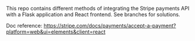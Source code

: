 This repo contains different methods of integrating the Stripe payments API with a Flask application and React frontend.  See branches for solutions.

Doc reference: https://stripe.com/docs/payments/accept-a-payment?platform=web&ui=elements&client=react